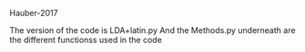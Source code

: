 Hauber-2017

The version of the code is LDA+latin.py
And the Methods.py underneath are the different functionss used in the code
